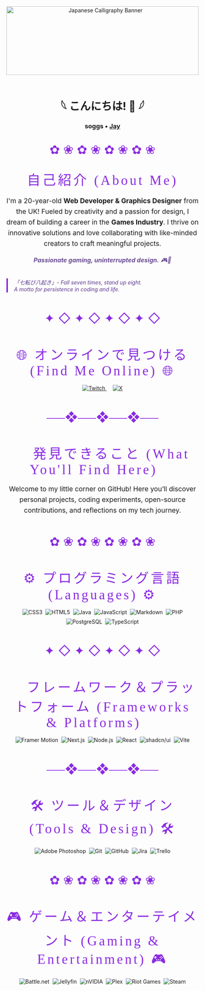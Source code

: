 <div align="center">

<!-- Custom calligraphy-style banner image -->
<img src="https://i.imgur.com/7cnvMeb.png" alt="Japanese Calligraphy Banner" style="width: 100%; max-height: 180px; object-fit: cover; margin-bottom: 1rem;" />

# 𓆩 こんにちは! 👋 𓆪  
### soggs • <a href="https://github.com/sogki" target="_blank" rel="noopener noreferrer">Jay</a>

</div>

<!-- Japanese style divider -->
<div align="center" style="font-size: 2rem; color: #8A2BE2; margin: 2rem 0;">
  <span>✿ ❀ ✿ ❀ ✿ ❀ ✿ ❀</span>
</div>

<div align="center" style="font-family: 'Yu Mincho', 'Hiragino Mincho Pro', serif; font-size: 2.2rem; color: #8A2BE2; letter-spacing: 0.15em;">
  🌸 自己紹介 (About Me) 🌸
</div>

<p align="center" style="max-width: 600px; font-size: 1.1rem; line-height: 1.6;">
I'm a 20-year-old <strong>Web Developer & Graphics Designer</strong> from the UK!  
Fueled by creativity and a passion for design, I dream of building a career in the <strong>Games Industry</strong>.  
I thrive on innovative solutions and love collaborating with like-minded creators to craft meaningful projects.
</p>

<p align="center" style="font-style: italic; font-size: 1rem; color: #6a4c93; margin: 1rem 0;">
<strong>Passionate gaming, uninterrupted design.</strong> 🎮🎨
</p>

<blockquote style="max-width: 600px; margin: 2rem auto; font-style: italic; border-left: 4px solid #8A2BE2; padding-left: 1rem; color: #5d3a91;">
  「七転び八起き」- Fall seven times, stand up eight.<br />
  <em>A motto for persistence in coding and life.</em>
</blockquote>

<!-- Japanese style divider -->
<div align="center" style="font-size: 2rem; color: #8A2BE2; margin: 3rem 0;">
  <span>✦ ◇ ✦ ◇ ✦ ◇ ✦ ◇</span>
</div>

<div align="center" style="font-family: 'Yu Mincho', 'Hiragino Mincho Pro', serif; font-size: 2.2rem; color: #8A2BE2; letter-spacing: 0.15em;">
  🌐 オンラインで見つける (Find Me Online) 🌐
</div>

<div align="center" style="margin: 1rem 0;">
  <a href="https://twitch.tv/soggsx" target="_blank" rel="noopener noreferrer" style="margin: 0 0.5rem;">
    <img src="https://img.shields.io/badge/Twitch-%239146FF.svg?logo=Twitch&logoColor=white" alt="Twitch" />
  </a>
  <a href="https://x.com/soggymousepad" target="_blank" rel="noopener noreferrer" style="margin: 0 0.5rem;">
    <img src="https://img.shields.io/badge/X-black.svg?logo=X&logoColor=white" alt="X" />
  </a>
</div>

<!-- Japanese style divider -->
<div align="center" style="font-size: 2rem; color: #8A2BE2; margin: 3rem 0;">
  <span>⎯⎯⎯❖⎯⎯⎯❖⎯⎯⎯❖⎯⎯⎯</span>
</div>

<div align="center" style="font-family: 'Yu Mincho', 'Hiragino Mincho Pro', serif; font-size: 2.2rem; color: #8A2BE2; letter-spacing: 0.15em;">
  🔎 発見できること (What You'll Find Here) 🔎
</div>

<p align="center" style="max-width: 600px; font-size: 1.1rem; line-height: 1.6; margin: 1rem auto;">
Welcome to my little corner on GitHub!  
Here you’ll discover personal projects, coding experiments, open-source contributions, and reflections on my tech journey.
</p>

<!-- Japanese style divider -->
<div align="center" style="font-size: 2rem; color: #8A2BE2; margin: 3rem 0;">
  <span>✿ ❀ ✿ ❀ ✿ ❀ ✿ ❀</span>
</div>

<div align="center" style="font-family: 'Yu Mincho', 'Hiragino Mincho Pro', serif; font-size: 2.2rem; color: #8A2BE2; letter-spacing: 0.15em;">
  ⚙️ プログラミング言語 (Languages) ⚙️
</div>

<div align="center" style="display: flex; justify-content: center; gap: 0.5rem; flex-wrap: wrap; margin: 1rem 0;">
  <img src="https://img.shields.io/badge/css3-%231572B6.svg?style=for-the-badge&logo=css3&logoColor=white" alt="CSS3" />
  <img src="https://img.shields.io/badge/html5-%23E34F26.svg?style=for-the-badge&logo=html5&logoColor=white" alt="HTML5" />
  <img src="https://img.shields.io/badge/java-%23ED8B00.svg?style=for-the-badge&logo=openjdk&logoColor=white" alt="Java" />
  <img src="https://img.shields.io/badge/javascript-%23323330.svg?style=for-the-badge&logo=javascript&logoColor=%23F7DF1E" alt="JavaScript" />
  <img src="https://img.shields.io/badge/Markdown-000000?style=for-the-badge&logo=markdown&logoColor=white" alt="Markdown" />
  <img src="https://img.shields.io/badge/php-%23777BB4.svg?style=for-the-badge&logo=php&logoColor=white" alt="PHP" />
  <img src="https://img.shields.io/badge/postgresql-%23336791.svg?style=for-the-badge&logo=postgresql&logoColor=white" alt="PostgreSQL" />
  <img src="https://img.shields.io/badge/typescript-%23007ACC.svg?style=for-the-badge&logo=typescript&logoColor=white" alt="TypeScript" />
</div>

<!-- Japanese style divider -->
<div align="center" style="font-size: 2rem; color: #8A2BE2; margin: 3rem 0;">
  <span>✦ ◇ ✦ ◇ ✦ ◇ ✦ ◇</span>
</div>

<div align="center" style="font-family: 'Yu Mincho', 'Hiragino Mincho Pro', serif; font-size: 2.2rem; color: #8A2BE2; letter-spacing: 0.15em;">
  🚀 フレームワーク＆プラットフォーム (Frameworks & Platforms) 🚀
</div>

<div align="center" style="display: flex; justify-content: center; gap: 0.5rem; flex-wrap: wrap; margin: 1rem 0;">
  <img src="https://img.shields.io/badge/framer-%2320232a.svg?style=for-the-badge&logo=framer&logoColor=%230055FF" alt="Framer Motion" />
  <img src="https://img.shields.io/badge/Next-black?style=for-the-badge&logo=next.js&logoColor=white" alt="Next.js" />
  <img src="https://img.shields.io/badge/node.js-6DA55F?style=for-the-badge&logo=node.js&logoColor=white" alt="Node.js" />
  <img src="https://img.shields.io/badge/react-%2320232a.svg?style=for-the-badge&logo=react&logoColor=%2361DAFB" alt="React" />
  <img src="https://img.shields.io/badge/shadcn-ui-%23000000.svg?style=for-the-badge&logo=shadcn&logoColor=white" alt="shadcn/ui" />
  <img src="https://img.shields.io/badge/vite-%23646CFF.svg?style=for-the-badge&logo=vite&logoColor=white" alt="Vite" />
</div>

<!-- Japanese style divider -->
<div align="center" style="font-size: 2rem; color: #8A2BE2; margin: 3rem 0;">
  <span>⎯⎯⎯❖⎯⎯⎯❖⎯⎯⎯❖⎯⎯⎯</span>
</div>

<div align="center" style="font-family: 'Yu Mincho', 'Hiragino Mincho Pro', serif; font-size: 2.2rem; color: #8A2BE2; letter-spacing: 0.15em;">
  🛠️ ツール＆デザイン (Tools & Design) 🛠️
</div>

<div align="center" style="display: flex; justify-content: center; gap: 0.5rem; flex-wrap: wrap; margin: 1rem 0;">
  <img src="https://img.shields.io/badge/adobe%20photoshop-%2331A8FF.svg?style=for-the-badge&logo=adobe%20photoshop&logoColor=white" alt="Adobe Photoshop" />
  <img src="https://img.shields.io/badge/git-%23F05033.svg?style=for-the-badge&logo=git&logoColor=white" alt="Git" />
  <img src="https://img.shields.io/badge/github-%23121011.svg?style=for-the-badge&logo=github&logoColor=white" alt="GitHub" />
  <img src="https://img.shields.io/badge/jira-%230A0FFF.svg?style=for-the-badge&logo=jira&logoColor=white" alt="Jira" />
  <img src="https://img.shields.io/badge/Trello-%23026AA7.svg?style=for-the-badge&logo=Trello&logoColor=white" alt="Trello" />
</div>

<!-- Japanese style divider -->
<div align="center" style="font-size: 2rem; color: #8A2BE2; margin: 3rem 0;">
  <span>✿ ❀ ✿ ❀ ✿ ❀ ✿ ❀</span>
</div>

<div align="center" style="font-family: 'Yu Mincho', 'Hiragino Mincho Pro', serif; font-size: 2.2rem; color: #8A2BE2; letter-spacing: 0.15em;">
  🎮 ゲーム＆エンターテイメント (Gaming & Entertainment) 🎮
</div>

<div align="center" style="display: flex; justify-content: center; gap: 0.5rem; flex-wrap: wrap; margin: 1rem 0;">
  <img src="https://img.shields.io/badge/battle.net-%2300AEFF.svg?style=for-the-badge&logo=battle.net&logoColor=white" alt="Battle.net" />
  <img src="https://img.shields.io/badge/jellyfin-%23000B25.svg?style=for-the-badge&logo=Jellyfin&logoColor=00A4DC" alt="Jellyfin" />
  <img src="https://img.shields.io/badge/nVIDIA-%2376B900.svg?style=for-the-badge&logo=nVIDIA&logoColor=white" alt="nVIDIA" />
  <img src="https://img.shields.io/badge/plex-%23E5A00D.svg?style=for-the-badge&logo=plex&logoColor=white" alt="Plex" />
  <img src="https://img.shields.io/badge/riotgames-D32936.svg?style=for-the-badge&logo=riotgames&logoColor=white" alt="Riot Games" />
  <img src="https://img.shields.io/badge/steam-%23000000.svg?style=for-the-badge&logo=steam&logoColor=white" alt="Steam" />
</div>
